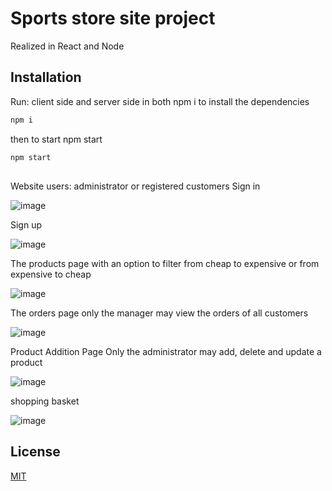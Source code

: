# Sports store site project

Realized in React and Node
## Installation

Run: client side and server side in both npm i to install the dependencies 
```bash
npm i
```
  then to start npm start

```bash
npm start
```

##

Website users: administrator or registered customers
Sign in

![image](https://github.com/TamarVilner/React-Node-final-Project/assets/144704638/c3fac3f3-dd83-4515-81ee-7a10da77ff39)

Sign up

![image](https://github.com/TamarVilner/React-Node-final-Project/assets/144704638/a70cdea6-8f36-47e9-963a-018a5c5a5181)

The products page with an option to filter from cheap to expensive or from expensive to cheap

![image](https://github.com/TamarVilner/React-Node-final-Project/assets/144704638/3ff89bf3-4919-4910-af73-05a962417815)

The orders page only the manager may view the orders of all customers

![image](https://github.com/TamarVilner/React-Node-final-Project/assets/144704638/089819f0-8205-45f7-862d-d1998f5e0ec3)

Product Addition Page Only the administrator may add, delete and update a product

![image](https://github.com/TamarVilner/React-Node-final-Project/assets/144704638/72314e80-06f8-4264-8ae5-a4021f972683)

shopping basket

![image](https://github.com/TamarVilner/React-Node-final-Project/assets/144704638/ec0e0b6b-a641-41b8-a84c-abf52ca414d8)


## License

[MIT](https://choosealicense.com/licenses/mit/)
